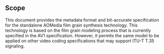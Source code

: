 
## Scope

This document provides the metadata format and bit-accurate specification for 
the standalone AOMedia film grain synthesis technology. This technology is based on the film grain modeling process that is currently specified in the AV1 specification. However, it permits the same model to be applied on other video coding specifications that may support ITU-T T.35 signaling.  

